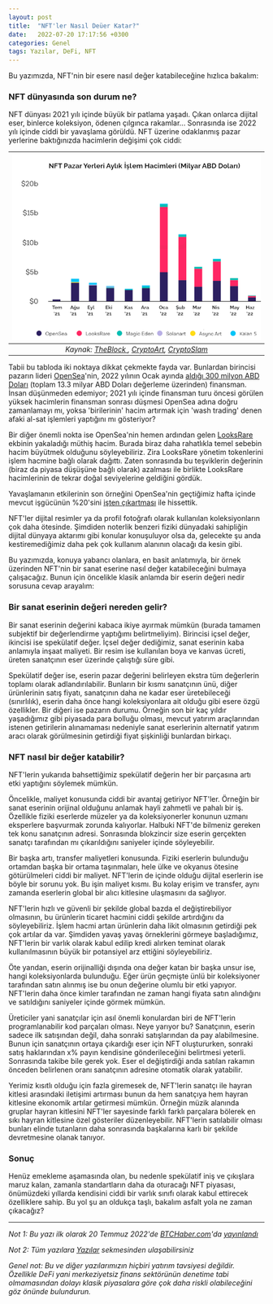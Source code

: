 ```yaml
---
layout: post
title:  "NFT'ler Nasıl Deüer Katar?"
date:   2022-07-20 17:17:56 +0300
categories: Genel
tags: Yazılar, DeFi, NFT
---
```



Bu yazımızda, NFT'nin bir esere nasıl değer katabileceğine hızlıca bakalım: 

### NFT dünyasında son durum ne?
NFT dünyası 2021 yılı içinde büyük bir patlama yaşadı. Çıkan onlarca dijital eser, binlerce koleksiyon, ödenen çılgınca rakamlar... Sonrasında ise 2022 yılı içinde ciddi bir yavaşlama görüldü. NFT üzerine odaklanmış pazar yerlerine baktığınızda hacimlerin değişimi çok ciddi:

| ![nft_pazar_yerleri](/assets/marketplaces_2207_v2_800.png)|
|:--:| 
| *Kaynak: [TheBlock ](https://www.theblock.co/data/nft-non-fungible-tokens/marketplaces), [CryptoArt](https://cryptoart.io/),  [CryptoSlam](https://cryptoslam.io/)*|

Tabii bu tabloda iki noktaya dikkat çekmekte fayda var. Bunlardan birincisi pazarın lideri [OpenSea](https://opensea.io/)'nin, 2022 yılının Ocak ayında [aldığı 300 milyon ABD Doları](https://opensea.io/blog/announcements/announcing-openseas-new-funding/) (toplam 13.3 milyar ABD Doları değerleme üzerinden) finansman. İnsan düşünmeden edemiyor; 2021 yılı içinde finansman turu öncesi görülen yüksek hacimlerin finansman sonrası düşmesi OpenSea adına doğru zamanlamayı mı, yoksa 'birilerinin' hacim artırmak için 'wash trading' denen afaki al-sat işlemleri yaptığını mı gösteriyor? 

Bir diğer önemli nokta ise OpenSea'nin hemen ardından gelen [LooksRare](https://looksrare.org/) ekbinin yakaladığı müthiş hacim. Burada biraz daha rahatlıkla temel sebebin hacim büyütmek olduğunu söyleyebiliriz. Zira LooksRare yönetim tokenlerini işlem hacmine bağlı olarak dağıttı. Zaten sonrasında bu teşviklerin değerinin (biraz da piyasa düşüşüne bağlı olarak) azalması ile birlikte LooksRare hacimlerinin de tekrar doğal seviyelerine geldiğini gördük.

Yavaşlamanın etkilerinin son örneğini OpenSea'nin geçtiğimiz hafta içinde mevcut işgücünün %20'sini [işten çıkartması](https://twitter.com/dfinzer/status/1547648521607659522) ile hissettik. 

NFT'ler dijital resimler ya da profil fotoğrafı olarak kullanılan koleksiyonların çok daha ötesinde. Şimdiden noterlik benzeri fiziki dünyadaki sahipliğin dijital dünyaya aktarımı gibi konular konuşuluyor olsa da, gelecekte şu anda kestiremediğimiz daha pek çok kullanım alanının olacağı da kesin gibi. 

Bu yazımızda, konuya yabancı olanlara, en basit anlatımıyla, bir örnek üzerinden NFT'nin bir sanat eserine nasıl değer katabileceğini bulmaya çalışacağız. Bunun için öncelikle klasik anlamda bir eserin değeri nedir sorusuna cevap arayalım:

### Bir sanat eserinin değeri nereden gelir?

Bir sanat eserinin değerini kabaca ikiye ayırmak mümkün (burada tamamen subjektif bir değerlendirme yaptığımı belirtmeliyim). Birincisi içsel değer, ikincisi ise spekülatif değer. İçsel değer dediğimiz, sanat eserinin kaba anlamıyla inşaat maliyeti. Bir resim ise kullanılan boya ve kanvas ücreti, üreten sanatçının eser üzerinde çalıştığı süre gibi. 

Spekülatif değer ise, eserin pazar değerini belirleyen ekstra tüm değerlerin toplamı olarak adlandırılabilir. Bunların bir kısmı sanatçının ünü, diğer ürünlerinin satış fiyatı, sanatçının daha ne kadar eser üretebileceği (sınırlılık), eserin daha önce hangi koleksiyonlara ait olduğu gibi esere özgü özellikler. Bir diğeri ise pazarın durumu. Örneğin son bir kaç yıldır yaşadığımız gibi piyasada para bolluğu olması, mevcut yatırım araçlarından istenen getirilerin alınamaması nedeniyle sanat eserlerinin alternatif yatırım aracı olarak görülmesinin getirdiği fiyat şişkinliği bunlardan birkaçı. 

### NFT nasıl bir değer katabilir?

NFT'lerin yukarıda bahsettiğimiz spekülatif değerin her bir parçasına artı etki yaptığını söylemek mümkün. 

Öncelikle, maliyet konusunda ciddi bir avantaj getiriyor NFT'ler. Örneğin bir sanat eserinin orijinal olduğunu anlamak hayli zahmetli ve pahalı bir iş. Özellikle fiziki eserlerde müzeler ya da koleksiyonerler konunun uzmanı eksperlere başvurmak zorunda kalıyorlar. Halbuki NFT'de bilmeniz gereken tek konu sanatçının adresi. Sonrasında blokzincir size eserin gerçekten sanatçı tarafından mı çıkarıldığını saniyeler içinde söyleyebilir. 

Bir başka artı, transfer maliyetleri konusunda. Fiziki eserlerin bulunduğu ortamdan başka bir ortama taşınmaları, hele ülke ve okyanus ötesine götürülmeleri ciddi bir maliyet. NFT'lerin de içinde olduğu dijital eserlerin ise böyle bir sorunu yok. Bu işin maliyet kısmı. Bu kolay erişim ve transfer, aynı zamanda eserlerin global bir alıcı kitlesine ulaşmasını da sağlıyor. 

NFT'lerin hızlı ve güvenli bir şekilde global bazda el değiştirebiliyor olmasının, bu ürünlerin ticaret hacmini ciddi şekilde artırdığını da söyleyebiliriz. İşlem hacmi artan ürünlerin daha likit olmasının getirdiği pek çok artılar da var. Şimdiden yavaş yavaş örneklerini görmeye başladığımız, NFT'lerin bir varlık olarak kabul edilip kredi alırken teminat olarak kullanılmasının büyük bir potansiyel arz ettiğini söyleyebiliriz. 

Öte yandan, eserin orijinalliği dışında ona değer katan bir başka unsur ise, hangi koleksiyonlarda bulunduğu. Eğer ürün geçmişte ünlü bir koleksiyoner tarafından satın alınmış ise bu onun değerine olumlu bir etki yapıyor. NFT'lerin daha önce kimler tarafından ne zaman hangi fiyata satın alındığını ve satıldığını saniyeler içinde görmek mümkün. 

Üreticiler yani sanatçılar için asıl önemli konulardan biri de NFT'lerin programlanabilir kod parçaları olması. Neye yarıyor bu? Sanatçının, eserin sadece ilk satışından değil, daha sonraki satışlarından da pay alabilmesine. Bunun için sanatçının ortaya çıkardığı eser için NFT oluştururken, sonraki satış haklarından x% payın kendisine gönderileceğini belirtmesi yeterli. Sonrasında takibe bile gerek yok. Eser el değiştirdiği anda satılan rakamın önceden belirlenen oranı sanatçının adresine otomatik olarak yatabilir. 

Yerimiz kısıtlı olduğu için fazla giremesek de, NFT'lerin sanatçı ile hayran kitlesi arasındaki iletişimi artırması bunun da hem sanatçıya hem hayran kitlesine ekonomik artılar getirmesi mümkün. Örneğin müzik alanında gruplar hayran kitlesini NFT'ler sayesinde farklı farklı parçalara bölerek en sıkı hayran kitlesine özel gösteriler düzenleyebilir. NFT'lerin satılabilir olması bunları elinde tutanların daha sonrasında başkalarına karlı bir şekilde devretmesine olanak tanıyor. 

### Sonuç 

Henüz emekleme aşamasında olan, bu nedenle spekülatif iniş ve çıkışlara maruz kalan, zamanla standartların daha da oturacağı NFT piyasası, önümüzdeki yıllarda kendisini ciddi bir varlık sınıfı olarak kabul ettirecek özelliklere sahip. Bu yol şu an oldukça taşlı, bakalım asfalt yola ne zaman çıkacağız?


---

*Not 1: Bu yazı ilk olarak 20 Temmuz 2022'de [BTCHaber.com](https://www.btchaber.com/)'da [yayınlandı]()*

*Not 2: Tüm yazılara [Yazılar](/articles/) sekmesinden ulaşabilirsiniz*

*Genel not: Bu ve diğer yazılarımızın hiçbiri yatırım tavsiyesi değildir. Özellikle DeFi yani merkeziyetsiz finans sektörünün denetime tabi olmamasından dolayı klasik piyasalara göre çok daha riskli olabileceğini göz önünde bulundurun.*
